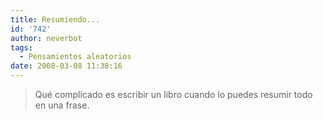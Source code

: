 ```yaml
---
title: Resumiendo...
id: '742'
author: neverbot
tags:
  - Pensamientos aleatorios
date: 2008-03-08 11:38:16
---
```


> Qué complicado es escribir un libro cuando lo puedes resumir todo en una frase.